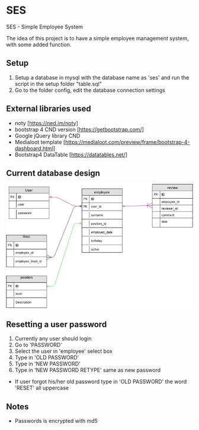 # SES
SES - Simple Employee System

The idea of this project is to have a simple employee management system, with some added function.

## Setup
1. Setup a database in mysql with the database name as 'ses' and run the script in the setup folder "table.sql"
2. Go to the folder config, edit the database connection settings

## External libraries used
+ noty [https://ned.im/noty]
+ bootstrap 4 CND version [https://getbootstrap.com/]
+ Google jQuery library CND
+ Medialoot template [https://medialoot.com/preview/frame/bootstrap-4-dashboard.html]
+ Bootstrap4 DataTable [https://datatables.net/]

## Current database design
![data base image](img/database_design.jpg)

## Resetting a user password
1. Currently any user should login
2. Go to 'PASSWORD'
3. Select the user in 'employee' select box
4. Type in 'OLD PASSWORD'
5. Type in 'NEW PASSWORD'
6. Type in 'NEW PASSWORD RETYPE' same as new password
+ If user forgot his/her old password type in 'OLD PASSWORD' the word 'RESET' all uppercase

## Notes
+ Passwords is encrypted with md5
